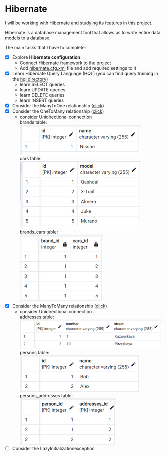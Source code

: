 # Hibernate

I will be working with Hibernate and studying its features in this project.

Hibernate is a database management tool that allows us to write entire data models to a database.

The main tasks that I have to complete:

- [x] Explore **Hibernate configuration**
    - Connect Hibernate framework to the project
    - Add
      [hibernate.cfg.xml](https://github.com/ZubovaLE/job4j_hibernate/blob/master/src/main/java/resources/hibernate.cfg.xml)
      file and add required settings to it
- [x] Learn Hibernate Query Language (HQL) (you can find query training in the
  [hql directory](https://github.com/ZubovaLE/job4j_hibernate/tree/master/src/main/java/ru/job4j/hql))
    - learn SELECT queries
    - learn UPDATE queries
    - learn DELETE queries
    - learn INSERT queries
- [x] Consider the ManyToOne
  relationship ([click](https://github.com/ZubovaLE/job4j_hibernate/tree/master/src/main/java/ru/job4j/toone))
- [x] Consider the OneToMany
  relationship ([click](https://github.com/ZubovaLE/job4j_hibernate/tree/master/src/main/java/ru/job4j/oneToMany))
    - consider Unidirectional connection  
      brands table:  
      ![brands_table](images/1_brands_table.png)  
      cars table:  
      ![cars_table](images/2_cars_table.png)  
      brands_cars table:  
      ![brands_cars_table](images/3_brands_cars_table.png)
- [x] Consider the ManyToMany
  relationship ([click](https://github.com/ZubovaLE/job4j_hibernate/tree/master/src/main/java/ru/job4j/manyToMany))
    - consider Unidirectional connection  
      addresses table:  
      ![addresses_table](images/4_addresses_table.png)  
      persons table:  
      ![persons_table](images/5_persons_table.png)  
      persons_addresses table:  
      ![persons_addresses_table](images/6_persons_addresses_table.png)
- [ ] Consider the LazyInitializationexception 